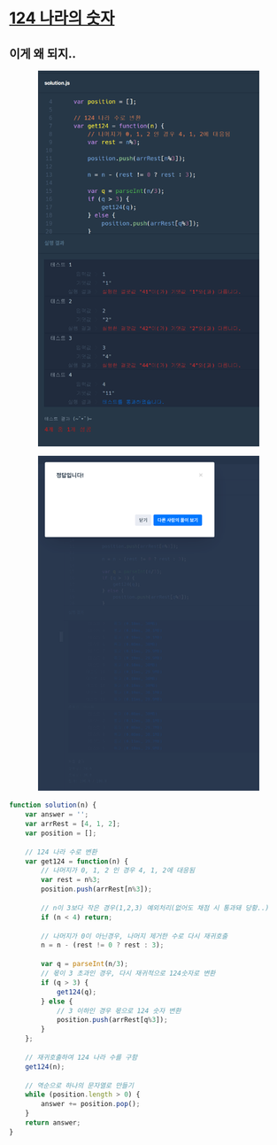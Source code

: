 # [124 나라의 숫자](https://programmers.co.kr/learn/courses/30/lessons/12899#)

## 이게 왜 되지..


<p align="center"><img src="https://github.com/ohbokdong/AlgorithmStudy/blob/main/programmers/week12/img/young01.png" style="width:400px;"></p>

<p align="center"><img src="https://github.com/ohbokdong/AlgorithmStudy/blob/main/programmers/week12/img/young02.png" style="width:400px;"></p>

```js
function solution(n) {
    var answer = '';
    var arrRest = [4, 1, 2];
    var position = [];

    // 124 나라 수로 변환
    var get124 = function(n) {                
        // 나머지가 0, 1, 2 인 경우 4, 1, 2에 대응됨
        var rest = n%3;
        position.push(arrRest[n%3]);
        
        // n이 3보다 작은 경우(1,2,3) 예외처리(없어도 채점 시 통과돼 당황..)
        if (n < 4) return;
        
        // 나머지가 0이 아닌경우, 나머지 제거한 수로 다시 재귀호출
        n = n - (rest != 0 ? rest : 3);

        var q = parseInt(n/3);
        // 몫이 3 초과인 경우, 다시 재귀적으로 124숫자로 변환
        if (q > 3) {    
            get124(q);
        } else {
            // 3 이하인 경우 몫으로 124 숫자 변환
            position.push(arrRest[q%3]);
        }
    };
    
    // 재귀호출하여 124 나라 수를 구함
    get124(n);

    // 역순으로 하나의 문자열로 만들기
    while (position.length > 0) {
        answer += position.pop();
    }
    return answer;
}
```
